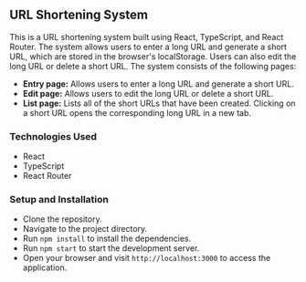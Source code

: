 ## URL Shortening System
<p>This is a URL shortening system built using React, TypeScript, and React Router. The system allows users to enter a long URL and generate a short URL, which are stored in the browser's localStorage. Users can also edit the long URL or delete a short URL. The system consists of the following pages:</p>

- <b>Entry page:</b> Allows users to enter a long URL and generate a short URL.
- <b>Edit page:</b> Allows users to edit the long URL or delete a short URL.
- <b>List page:</b> Lists all of the short URLs that have been created. Clicking on a short URL opens the corresponding long URL in a new tab.

### Technologies Used

- React
- TypeScript
- React Router

### Setup and Installation

- Clone the repository.
- Navigate to the project directory.
- Run `npm install` to install the dependencies.
- Run `npm start` to start the development server.
- Open your browser and visit `http://localhost:3000` to access the application.